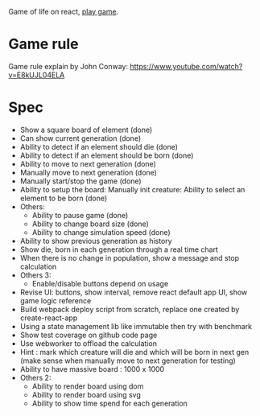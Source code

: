 Game of life on react, [play game](https://tuanngominh.github.io/game-of-life).

# Game rule
Game rule explain by John Conway: https://www.youtube.com/watch?v=E8kUJL04ELA 

# Spec
- Show a square board of element (done)
- Can show current generation (done)
- Ability to detect if an element should die (done)
- Ability to detect if an element should be born (done)
- Ability to move to next generation (done)
- Manually move to next generation (done)
- Manually start/stop the game (done)
- Ability to setup the board: Manually init creature: Ability to select an element to be born (done)
- Others:
  + Ability to pause game (done)
  + Ability to change board size (done)
  + Ability to change simulation speed (done)
- Ability to show previous generation as history
- Show die, born in each generation through a real time chart
- When there is no change in population, show a message and stop calculation
- Others 3:
  + Enable/disable buttons depend on usage
- Revise UI: buttons, show interval, remove react default app UI, show game logic reference
- Build webpack deploy script from scratch, replace one created by create-react-app
- Using a state management lib like immutable then try with benchmark
- Show test coverage on github code page
- Use webworker to offload the calculation
- Hint : mark which creature will die and which will be born in next gen (make sense when manually move to next generation for testing)
- Ability to have massive board : 1000 x 1000
- Others 2:
  + Ability to render board using dom
  + Ability to render board using svg
  + Ability to show time spend for each generation
